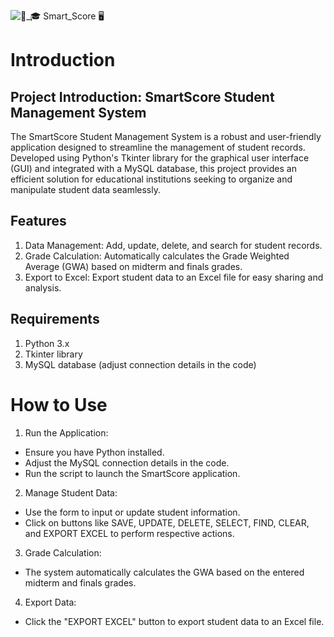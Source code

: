 
![🧑_🎓 Smart_Score 🖥️](https://github.com/Snldmrtnz/Smart-Score/assets/118676134/e979b5eb-a766-4244-8e69-81b2a7e30a28)

# Introduction
## Project Introduction: SmartScore Student Management System

The SmartScore Student Management System is a robust and user-friendly application designed to streamline the management of student records. Developed using Python's Tkinter library for the graphical user interface (GUI) and integrated with a MySQL database, this project provides an efficient solution for educational institutions seeking to organize and manipulate student data seamlessly.

## Features
1. Data Management: Add, update, delete, and search for student records.
2. Grade Calculation: Automatically calculates the Grade Weighted Average (GWA) based on midterm and finals grades.
3. Export to Excel: Export student data to an Excel file for easy sharing and analysis.

## Requirements
1. Python 3.x
2. Tkinter library
3. MySQL database (adjust connection details in the code)

# How to Use
1. Run the Application:

 - Ensure you have Python installed.
 - Adjust the MySQL connection details in the code.
 - Run the script to launch the SmartScore application.
2. Manage Student Data:

 - Use the form to input or update student information.
 - Click on buttons like SAVE, UPDATE, DELETE, SELECT, FIND, CLEAR, and EXPORT EXCEL to perform respective actions.
3. Grade Calculation:

 - The system automatically calculates the GWA based on the entered midterm and finals grades.
4. Export Data:

 - Click the "EXPORT EXCEL" button to export student data to an Excel file.

